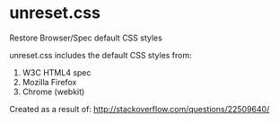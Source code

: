 unreset.css
===========

Restore Browser/Spec default CSS styles


unreset.css includes the default CSS styles from:

1. W3C HTML4 spec
2. Mozilla Firefox
3. Chrome (webkit)

Created as a result of: http://stackoverflow.com/questions/22509640/
